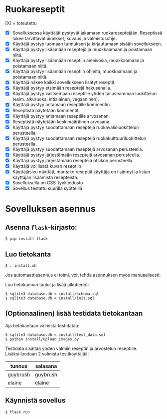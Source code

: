 # Ruokareseptit

[X] = toteutettu      

* [X] Sovelluksessa käyttäjät pystyvät jakamaan ruokareseptejään. Reseptissä lukee tarvittavat ainekset, kuvaus ja valmistusohje.
* [X] Käyttäjä pystyy luomaan tunnuksen ja kirjautumaan sisään sovellukseen.
* [X] Käyttäjä pystyy lisäämään reseptejä ja muokkaamaan ja poistamaan niitä.
* [X] Käyttäjä pystyy lisäämään reseptiin aineisosia, muokkaamaan ja poistamaan niitä.
* [X] Käyttäjä pystyy lisäämään reseptiin ohjeita, muokkaamaan ja poistamaan niitä.
* [X] Käyttäjä näkee kaikki sovellukseen lisätyt reseptit.
* [X] Käyttäjä pystyy etsimään reseptejä hakusanalla.
* [X] Käyttäjä pystyy valitsemaan reseptille yhden tai useamman luokittelun (esim. alkuruoka, intialainen, vegaaninen).
* [X] Käyttäjä pystyy antamaan reseptille kommentin.
* [X] Reseptistä näytetään kommentit.
* [X] Käyttäjä pystyy antamaan reseptille arvosanan.
* [X] Reseptistä näytetään keskimääräinen arvosana.
* [X] Käyttäjä pystyy suodattamaan reseptejä ruokavalioluokittelun perusteella.
* [X] Käyttäjä pystyy suodattamaan reseptejä ruokakulttuuriluokittelun perusteella.
* [X] Käyttäjä pystyy suodattamaan reseptejä arvosanan perusteella.
* [X] Käyttäjä pystyy järjestämään reseptejä arvosanan perusteella.
* [X] Käyttäjä pystyy järjestämään reseptejä otsikon perusteella.
* [X] Käyttäjä voi lisätä kuvan reseptiin
* [X] Käyttäjäsivu näyttää, montako reseptiä käyttäjä on lisännyt ja listan käyttäjän lisäämistä resepteistä.
* [X] Sovelluksella on CSS-tyylitiedosto
* [X] Sovellus testattu suurilla syötteillä

# Sovelluksen asennus 

## Asenna `flask`-kirjasto:

``$ pip install flask``

## Luo tietokanta
   
``$ . install.sh``

Jos automaattiasennus ei toimi, voit tehdä asennuksen myös manuaalisesti:

Luo tietokannan taulut ja lisää alkutiedot: 
````
$ sqlite3 database.db < install/schema.sql
$ sqlite3 database.db < install/init.sql
````

## (Optionaalinen) lisää testidata tietokantaan

Aja tietokantaan valmista testidataa:
````
$ sqlite3 database.db < install/test_data.sql
$ python install/upload_images.py
````

Testidata sisältää yhden valmiin reseptin ja arvostelun reseptille.    
Lisäksi luodaan 2 valmista testikäyttäjää:

|tunnus|salasana|
|-|-|
|guybrush|guybrush|
|elaine|elaine|

## Käynnistä sovellus    
`` $ flask run ``
